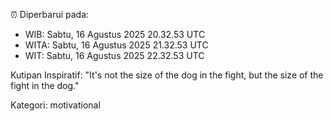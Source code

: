 ⏰ Diperbarui pada:
- WIB: Sabtu, 16 Agustus 2025 20.32.53 UTC
- WITA: Sabtu, 16 Agustus 2025 21.32.53 UTC
- WIT: Sabtu, 16 Agustus 2025 22.32.53 UTC

Kutipan Inspiratif:
"It's not the size of the dog in the fight, but the size of the fight in the dog."


Kategori: motivational

